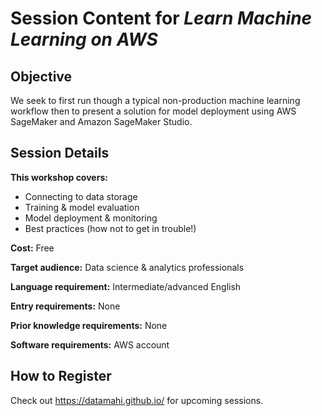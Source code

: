 # Session Content for _Learn Machine Learning on AWS_

## Objective

We seek to first run though a typical non-production machine learning workflow then to present a solution for model deployment using AWS SageMaker and Amazon SageMaker Studio.

## Session Details

**This workshop covers:**

- Connecting to data storage
- Training & model evaluation
- Model deployment & monitoring
- Best practices (how not to get in trouble!)

**Cost:** Free

**Target audience:** Data science & analytics professionals

**Language requirement:** Intermediate/advanced English

**Entry requirements:** None

**Prior knowledge requirements:** None

**Software requirements:** AWS account

## How to Register

Check out https://datamahi.github.io/ for upcoming sessions.
